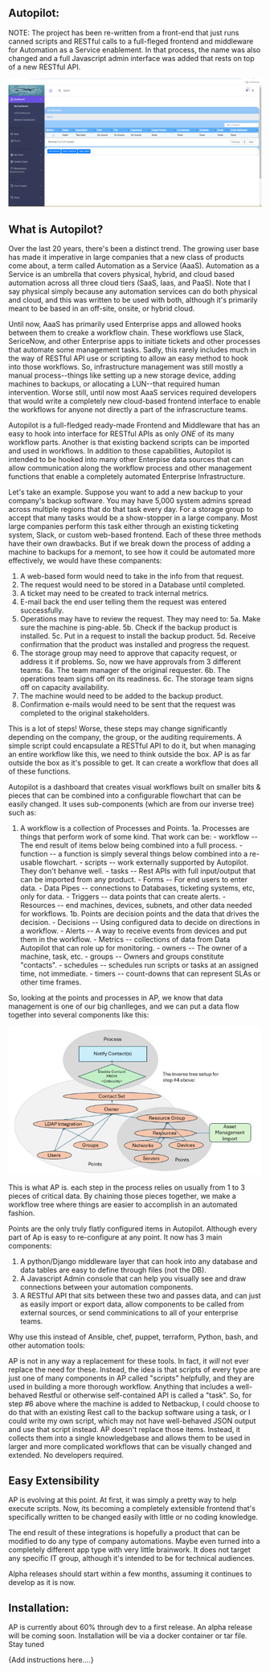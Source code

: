 Autopilot:
-----------------------------------------------------------------------------

NOTE: The project has been re-written from a front-end that just runs canned scripts and RESTful calls to a full-fleged frontend and middleware for Automation as a Service enablement. In that process, the name was also changed and a full Javascript admin interface was added that rests on top of a new RESTful API.

![Alt text](dap.png)


What is Autopilot?
----------------------------
Over the last 20 years, there's been a distinct trend. The growing user base has made it imperative in large companies that a new class of products come about, a term called Automation as a Service (AaaS). Automation as a Service is an umbrella that covers physical, hybrid, and cloud based automation across all three cloud tiers (SaaS, Iaas, and PaaS). Note that I say physical simply because any automation services can do both physical and cloud, and this was written to be used with both, although it's primarily meant to be based in an off-site, onsite, or hybrid cloud.

Until now, AaaS has primarily used Enterprise apps and allowed hooks between them to creake a workflow chain. These workflows use Slack, SericeNow, and other Enterprise apps to initiate tickets and other processes that automate some management tasks. Sadly, this rarely includes much in the way of RESTful API use or scripting to allow an easy method to hook into those workflows. So, infrastructure management was still mostly a manual process--things like setting up a new storage device, adding machines to backups, or allocating a LUN--that required human intervention. Worse still, until now most AaaS services required developers that would write a completely new cloud-based frontend interface to enable the workflows for anyone not directly a part of the infrascructure teams.

Autopilot is a full-fledged ready-made Frontend and Middleware that has an easy to hook into interface for RESTful APIs as only *ONE* of its many workflow parts. Another is that existing backend scripts can be imported and used in workflows. In addition to those capabilities, Autopilot is intended to be hooked into many other Enterpise data sources that can allow communication along the workflow process and other management functions that enable a completely automated Enterprise Infrastructure.

Let's take an example. Suppose you want to add a new backup to your company's backup software. You may have 5,000 system admins spread across multiple regions that do that task every day. For a storage group to accept that many tasks would be a show-stopper in a large company. Most large companies perform this task either through an existing ticketing system, Slack, or custom web-based frontend. Each of these three methods have their own drawbacks. But if we break down the process of adding a machine to backups for a memont, to see how it could be automated more effectively, we would have these companents:
1. A web-based form would need to take in the info from that request.
2. The request would need to be stored in a Database until completed.
3. A ticket may need to be created to track internal metrics.
4. E-mail back the end user telling them the request was entered successfully.
5. Operations may have to review the request. They may need to:
   5a. Make sure the machine is ping-able.
   5b. Check if the backup product is installed.
   5c. Put in a request to install the backup product.
   5d. Receive confirmation that the product was installed and progress the request.
6. The storage group may need to approve that capacity request, or address it if problems. So, now we have approvals from 3 different teams:
   6a. The team manager of the original requester.
   6b. The operations team signs off on its readiness.
   6c. The storage team signs off on capacity availability.
6. The machine would need to be added to the backup product.
7. Confirmation e-mails would need to be sent that the request was completed to the original stakeholders.

This is a lot of steps! Worse, these steps may change significantly depending on the company, the group, or the auditing requirements. A simple script could encapsulate a RESTful API to do it, but when managing an entire workflow like this, we need to think outside the box. AP is as far outside the box as it's possible to get. It can create a workflow that does all of these functions.

Autopilot is a dashboard that creates visual workflows built on smaller bits & pieces that can be combined into a configurable flowchart that can be easily changed. It uses sub-components (which are from our inverse tree) such as:
1. A workflow is a collection of Processes and Points.
   1a. Processes are things that perform work of some kind. That work can be:
       - workflow -- The end result of items below being combined into a full process.
       - function -- a function is simply several things below combined into a re-usable     flowchart.
       - scripts  -- work externally supported by Autopilot. They don't behanve well.
       - tasks  -- Rest APIs with full input/output that can be imported from any product.
       - Forms   -- For end users to enter data.
       - Data Pipes -- connections to Databases, ticketing systems, etc, only for data.
       - Triggers -- data points that can create alerts.
       - Resources -- end machines, devices, subnets, and other data needed for workflows.
   1b. Points are decision points and the data that drives the decision.
       - Decisions -- Using configured data to decide on directions in a workflow.
       - Alerts  -- A way to receive events from devices and put them in the workflow.
       - Metrics -- collections of data from Data Autopilot that can role up for monitoring.
       - owners -- The owner of a machine, task, etc.
       - groups  -- Owners and groups constitute "contacts".
       - schedules  -- schedules run scripts or tasks at an assigned time, not immediate.
       - timers   -- count-downs that can represent SLAs or other time frames.

So, looking at the points and processes in AP, we know that data management is one of our big chanlleges, and we can put a data flow together into several components like this:

![Alt text](resource-tree-for-contacts.jpg)

This is what AP is. each step in the process relies on usually from 1 to 3 pieces of critical data. By chaining those pieces together, we make a workflow tree where things are easier to accomplish in an automated fashion.

Points are the only truly flatly configured items in Autopilot. Although every part of Ap is easy to re-configure at any point. It now has 3 main components:
   1. A python/Django middleware layer that can hook into any database and data tables are easy to define through files (not the DB).
   2. A Javascript Admin console that can help you visually see and draw connections between your automation components.
   3. A RESTful API that sits between these two and passes data, and can just as easily import or export data, allow components to be called from external sources, or send comminications to all of your enterprise teams.

Why use this instead of Ansible, chef, puppet, terraform, Python, bash, and other automation tools:

AP is not in any way a replacement for these tools. In fact, it *will* not ever replace the need for these. Instead, the idea is that scripts of every type are just one of many components in AP called "scripts" helpfully, and they are used in building a more thorough workflow. Anything that includes a well-behaved Restful or otherwise self-contained API is called a "task". So, for step #6 above where the machine is added to Netbackup, I could choose to do that with an existing Rest call to the backup software using a task, or I could write my own script, which may not have well-behaved JSON output and use that script instead. AP doesn't replace those items. Instead, it collects them into a single knowledgebase and allows them to be used in larger and more complicated workflows that can be visually changed and extended. No developers required.


Easy Extensibility
----------------------------
AP is evolving at this point. At first, it was simply a pretty way to help execute scripts. Now, its becoming a completely extensible frontend that's specifically written to be changed easily with little or no coding knowledge.

The end result of these integrations is hopefully a product that can be modified to do any type of company automations. Maybe even turned into a completely different app type with very little brainwork. It does not target any specific IT group, although it's intended to be for technical audiences.

Alpha releases should start within a few months, assuming it continues to develop as it is now.


Installation:
-----------------------------

AP is currently about 60% through dev to a first release. An alpha release will be coming soon. Installation will be via a docker container or tar file. Stay tuned


{Add instructions here....}